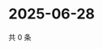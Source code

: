 # 2025-06-28

共 0 条

<!-- BEGIN ZHIHUVIDEO -->
<!-- 最后更新时间 Sat Jun 28 2025 08:55:17 GMT+0800 (China Standard Time) -->

<!-- END ZHIHUVIDEO -->
